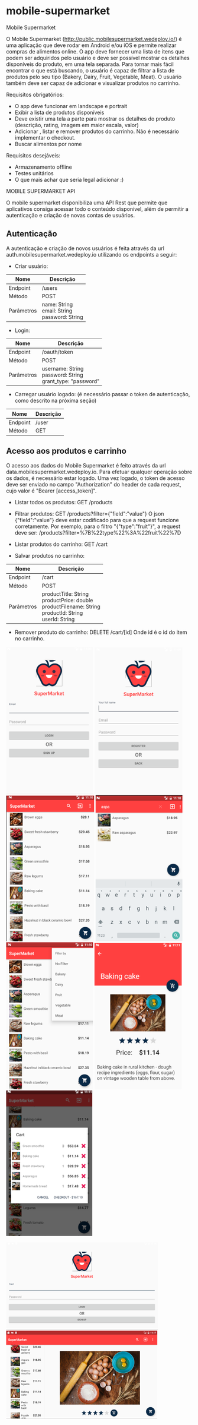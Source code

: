 # mobile-supermarket
Mobile Supermarket

O Mobile Supermarket (http://public.mobilesupermarket.wedeploy.io/) é uma aplicação que deve rodar em Android e/ou iOS e permite realizar compras de alimentos online.
O app deve fornecer uma lista de itens que podem ser adquiridos pelo usuário e deve ser possível mostrar os detalhes disponíveis do produto, em uma tela separada. Para tornar mais fácil encontrar o que está buscando, o usuário é capaz de filtrar a lista de produtos pelo seu tipo (Bakery, Dairy, Fruit, Vegetable, Meat). O usuário também deve ser capaz de adicionar e visualizar produtos no carrinho.

Requisitos obrigatórios:
* O app deve funcionar em landscape e portrait
* Exibir a lista de produtos disponíveis
* Deve existir uma tela a parte para mostrar os detalhes do produto (descrição, rating, imagem em maior escala, valor)
* Adicionar , listar e remover produtos do carrinho. Não é necessário implementar o checkout.
* Buscar alimentos por nome

Requisitos desejáveis:
* Armazenamento offline
* Testes unitários
* O que mais achar que seria legal adicionar :)

MOBILE SUPERMARKET API

O mobile supermarket disponibiliza uma API Rest que permite que aplicativos consiga acessar todo o conteúdo disponível, além de permitir a autenticação e criação de novas contas de usuários.

##	Autenticação
A autenticação e criação de novos usuários é feita através da url auth.mobilesupermarket.wedeploy.io utilizando os endpoints a seguir:

* Criar usuário:

Nome | Descrição 
------------ | ------------ 
Endpoint | /users 
Método | POST
Parâmetros | name: String<br>email: String<br>password: String

* Login: 

Nome | Descrição 
------------ | ------------ 
Endpoint | /oauth/token
Método | POST
Parâmetros | username: String <br>password: String<br>grant_type: "password"

* Carregar usuário logado: (é necessário passar o token de autenticação, como descrito na próxima seção) 

Nome | Descrição 
------------ | ------------ 
Endpoint | /user
Método | GET

##	Acesso aos produtos e carrinho
O acesso aos dados do Mobile Supermarket é feito através da url data.mobilesupermarket.wedeploy.io. Para efetuar qualquer operação sobre os dados, é necessário estar logado. Uma vez logado, o token de acesso deve ser enviado no campo "Authorization" do header de cada request, cujo valor é "Bearer [access_token]".

* Listar todos os produtos: GET /products
* Filtrar produtos: GET /products?filter={"field":"value"}
O json {"field":"value"} deve estar codificado para que a request funcione corretamente. Por exemplo, para o filtro "{"type":"fruit"}", a request deve ser: /products?filter=%7B%22type%22%3A%22fruit%22%7D

* Listar produtos do carrinho: GET /cart
* Salvar produtos no carrinho: 

Nome | Descrição 
------------ | ------------
Endpoint | /cart
Método | POST
Parâmetros | productTitle: String<br>productPrice: double<br>productFilename: String<br>productId: String<br>userId: String

* Remover produto do carrinho: DELETE /cart/[id]
	Onde id é o id do item no carrinho.

![ss1](https://github.com/victorlaerte/mobile-supermarket/blob/master/screenshots/ss1.png)
![ss2](https://github.com/victorlaerte/mobile-supermarket/blob/master/screenshots/ss2.png)
![ss3](https://github.com/victorlaerte/mobile-supermarket/blob/master/screenshots/ss3.png)
![ss4](https://github.com/victorlaerte/mobile-supermarket/blob/master/screenshots/ss4.png)
![ss5](https://github.com/victorlaerte/mobile-supermarket/blob/master/screenshots/ss5.png)
![ss6](https://github.com/victorlaerte/mobile-supermarket/blob/master/screenshots/ss6.png)
![ss7](https://github.com/victorlaerte/mobile-supermarket/blob/master/screenshots/ss7.png)

![ss8](https://github.com/victorlaerte/mobile-supermarket/blob/master/screenshots/ss8.png)
![ss9](https://github.com/victorlaerte/mobile-supermarket/blob/master/screenshots/ss9.png)

